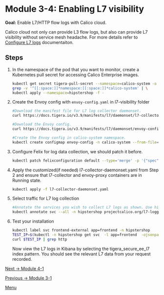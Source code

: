 # Module 3-4: Enabling L7 visibility 

**Goal:** Enable L7/HTTP flow logs with Calico cloud.

Calico cloud not only can provide L3 flow logs, but also can provide L7 visibility without service mesh headache. 
For more details refer to [Configure L7 logs](https://docs.tigera.io/v3.7/visibility/elastic/l7/configure) documentaiton.

## Steps

1. In the namespace of the pod that you want to monitor, create a Kubernetes pull secret for accessing Calico Enterprise images. 
    ```bash
   kubectl get secret tigera-pull-secret --namespace=calico-system -o yaml | \
   grep -v '^[[:space:]]*namespace:[[:space:]]*calico-system' | \
   kubectl apply --namespace=hipstershop -f -
   ```

2. Create the Envoy config with `envoy-config.yaml` in l7-visibility folder

    ```bash
    #Download the manifest file for L7 log collector daemonset.
    curl https://docs.tigera.io/v3.9/manifests/l7/daemonset/l7-collector-daemonset.yaml -O

    #Download the Envoy config.
    curl https://docs.tigera.io/v3.9/manifests/l7/daemonset/envoy-config.yaml -O

    #Create the Envoy config in calico-system namespace.
    kubectl create configmap envoy-config -n calico-system --from-file=envoy-config.yaml

    ```
    
3. Configure Felix for log data collection, we should patch it before.
    
    ```bash
    kubectl patch felixconfiguration default --type='merge' -p '{"spec":{"policySyncPathPrefix":"/var/run/nodeagent"}}'
    ```


4. Apply the customized(if needed) l7-collector-daemonset.yaml from Step 2 and ensure that l7-collector and envoy-proxy containers are in Running state.

   ```bash
   kubectl apply -f l7-collector-daemonset.yaml
   ```

5. Select traffic for L7 log collection

   ```bash
   #Annotate the services you wish to collect L7 logs as shown. Use hipstershop as example
   kubectl annotate svc --all -n hipstershop projectcalico.org/l7-logging=true
   ```


6. Test your installation
   ```bash
   kubectl label svc frontend-external app=frontend -n hipstershop 
   TEST_IP=$(kubectl -n hipstershop get svc  -l app=frontend  -ojsonpath='{.items[0].status.loadBalancer.ingress[0].hostname}')
   curl $TEST_IP | grep http
   ```
  
   Now view the L7 logs in Kibana by selecting the tigera_secure_ee_l7 index pattern. You should see the relevant L7 data from your request recorded.    

[Next -> Module 4-1](../modules/compliance-reports.md)

[Previous -> Module 3-1](../modules/dynamic-packet-capture.md)

[Menu](../README.md)

